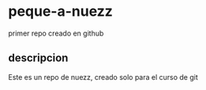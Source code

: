 # peque-a-nuezz
primer repo creado en github

## descripcion
Este es un repo de nuezz, creado solo para el curso de git
